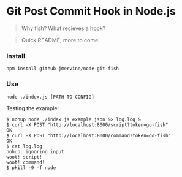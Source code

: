 # Git Post Commit Hook in Node.js

> Why fish? What recieves a hook?


> Quick README, more to come!

### Install

```
npm install github jmervine/node-git-fish
```

### Use

```
node ./index.js [PATH TO CONFIG]
```


Testing the example:

```
$ nohup node ./index.js example.json &> log.log &
$ curl -X POST "http://localhost:8000/script?token=go-fish"
OK
$ curl -X POST "http://localhost:8000/command?token=go-fish"
OK
$ cat log.log
nohup: ignoring input
woot! script!
woot! command!
$ pkill -9 -f node
```
